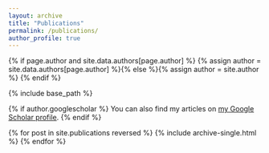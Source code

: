 ```yaml
---
layout: archive
title: "Publications"
permalink: /publications/
author_profile: true
---
```


{% if page.author and site.data.authors[page.author] %}
  {% assign author = site.data.authors[page.author] %}{% else %}{% assign author = site.author %}
{% endif %}

{% include base_path %}

{% if author.googlescholar %}
You can also find my articles on <a href="{{author.googlescholar}}">my Google Scholar profile</a>.
{% endif %}

{% for post in site.publications reversed %}
  {% include archive-single.html %}
{% endfor %}

